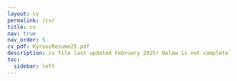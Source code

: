 ```yaml
---
layout: cv
permalink: /cv/
title: cv
nav: true
nav_order: 5
cv_pdf: KyrouzResume25.pdf
description: cv file last updated February 2025! Below is not completely up-to-date 
toc:
  sidebar: left
---
```

